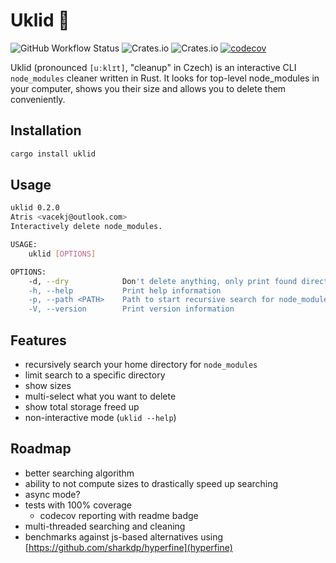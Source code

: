 # Uklid 🧹

![GitHub Workflow Status](https://img.shields.io/github/workflow/status/vacekj/uklid/Continuous%20integration)
![Crates.io](https://img.shields.io/crates/v/uklid)
![Crates.io](https://img.shields.io/crates/d/uklid)
[![codecov](https://codecov.io/gh/vacekj/uklid/branch/main/graph/badge.svg?token=6j0NfrmyJG)](https://codecov.io/gh/vacekj/uklid)

Uklid (pronounced `[uːklɪt]`, "cleanup" in Czech) is an interactive CLI `node_modules` cleaner written in Rust.
It looks for top-level node_modules in your computer, shows you their size and allows you to delete them conveniently.

## Installation
```bash
cargo install uklid
```

## Usage
```bash
uklid 0.2.0
Atris <vacekj@outlook.com>
Interactively delete node_modules.

USAGE:
    uklid [OPTIONS]

OPTIONS:
    -d, --dry            Don't delete anything, only print found directories
    -h, --help           Print help information
    -p, --path <PATH>    Path to start recursive search for node_modules from
    -V, --version        Print version information

```

## Features
- recursively search your home directory for `node_modules`
- limit search to a specific directory
- show sizes
- multi-select what you want to delete
- show total storage freed up
- non-interactive mode (`uklid --help`)

## Roadmap
- better searching algorithm
- ability to not compute sizes to drastically speed up searching
- async mode?
- tests with 100% coverage
  - codecov reporting with readme badge
- multi-threaded searching and cleaning
- benchmarks against js-based alternatives using [https://github.com/sharkdp/hyperfine](hyperfine)